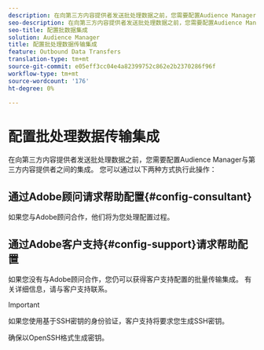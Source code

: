 ```yaml
---
description: 在向第三方内容提供者发送批处理数据之前，您需要配置Audience Manager与第三方内容提供者之间的集成。
seo-description: 在向第三方内容提供者发送批处理数据之前，您需要配置Audience Manager与第三方内容提供者之间的集成。
seo-title: 配置批数据集成
solution: Audience Manager
title: 配置批处理数据传输集成
feature: Outbound Data Transfers
translation-type: tm+mt
source-git-commit: e05eff3cc04e4a82399752c862e2b2370286f96f
workflow-type: tm+mt
source-wordcount: '176'
ht-degree: 0%

---
```



# 配置批处理数据传输集成

在向第三方内容提供者发送批处理数据之前，您需要配置Audience Manager与第三方内容提供者之间的集成。 您可以通过以下两种方式执行此操作：

## 通过Adobe顾问请求帮助配置{#config-consultant}

如果您与Adobe顾问合作，他们将为您处理配置过程。

## 通过Adobe客户支持{#config-support}请求帮助配置

如果您没有与Adobe顾问合作，您仍可以获得客户支持配置的批量传输集成。 有关详细信息，请与客户支持联系。

>[!IMPORTANT]
>
>如果您使用基于SSH密钥的身份验证，客户支持将要求您生成SSH密钥。
>
> 确保以OpenSSH格式生成密钥。
